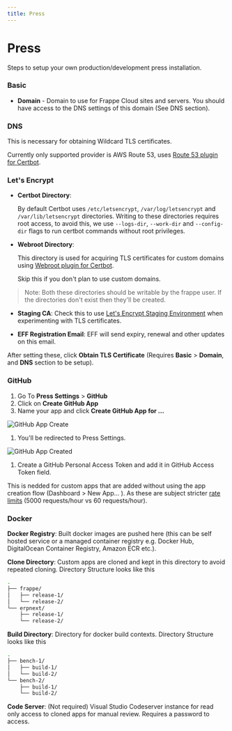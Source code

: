 ```yaml
---
title: Press
---
```


# Press

Steps to setup your own production/development press installation.

### Basic

- **Domain** - Domain to use for Frappe Cloud sites and servers. You should have access to the DNS settings of this domain (See DNS section).

### DNS

This is necessary for obtaining Wildcard TLS certificates.

Currently only supported provider is AWS Route 53, uses [Route 53 plugin for Certbot](https://certbot-dns-route53.readthedocs.io/en/stable/).

### Let's Encrypt

- **Certbot Directory**: 

  By default Certbot uses `/etc/letsencrypt`, `/var/log/letsencrypt` and `/var/lib/letsencrypt` directories. Writing to these directories requires root access, to avoid this, we use `--logs-dir`, `--work-dir` and `--config-dir` flags to run certbot commands without root privileges.


- **Webroot Directory**:

  This directory is used for acquiring TLS certificates for custom domains using [Webroot plugin for Certbot](https://certbot.eff.org/docs/using.html#webroot).

  Skip this if you don't plan to use custom domains.

> Note: Both these directories should be writable by the frappe user. If the directories don't exist then they'll be created.

- **Staging CA**: Check this to use [Let's Encrypt Staging Environment](https://letsencrypt.org/docs/staging-environment/) when experimenting with TLS certificates.

- **EFF Registration Email**: EFF will send expiry, renewal and other updates on this email.

After setting these, click **Obtain TLS Certificate** (Requires **Basic** > **Domain**, and **DNS** section to be setup).

### GitHub

1. Go To **Press Settings** > **GitHub** 
1. Click on **Create GitHub App**
1. Name your app and click **Create GitHub App for ...**

  ![GitHub App Create](/assets/press/images/internal/press/github/github-app-create.png)
1. You'll be redirected to Press Settings.

  ![GitHub App Created](/assets/press/images/internal/press/github/github-app-created.png)


1. Create a GitHub Personal Access Token and add it in GitHub Access Token field.

  This is nedded for custom apps that are added without using the app creation flow (Dashboard > New App... ).
  As these are subject stricter [rate limits](https://docs.github.com/en/free-pro-team@latest/rest/overview/resources-in-the-rest-api#rate-limiting) (5000 requests/hour vs 60 requests/hour).

### Docker

**Docker Registry**: Built docker images are pushed here (this can be self hosted service or a managed container registry e.g. Docker Hub, DigitalOcean Container Registry, Amazon ECR etc.).

**Clone Directory**: Custom apps are cloned and kept in this directory to avoid repeated cloning. Directory Structure looks like this
  
```bash
.
├── frappe/
│   ├── release-1/
│   └── release-2/
└── erpnext/
    ├── release-1/
    └── release-2/
```
**Build Directory**: Directory for docker build contexts. Directory Structure looks like this

```bash
.
├── bench-1/
│   ├── build-1/
│   └── build-2/
└── bench-2/
    ├── build-1/
    └── build-2/
```
**Code Server**: (Not required) Visual Studio Codeserver instance for read only access to cloned apps for manual review. Requires a password to access.